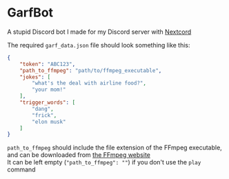 # GarfBot

A stupid Discord bot I made for my Discord server with [Nextcord](https://github.com/nextcord/nextcord)

The required `garf_data.json` file should look something like this:
```json
{
    "token": "ABC123",
    "path_to_ffmpeg": "path/to/ffmpeg_executable",
    "jokes": [
        "what's the deal with airline food?",
        "your mom!"
    ],
    "trigger_words": [
        "dang",
        "frick",
        "elon musk"
    ]
}
```
`path_to_ffmpeg` should include the file extension of the FFmpeg executable, and can be downloaded from [the FFmpeg website](https://ffmpeg.org/)  
It can be left empty (`"path_to_ffmpeg": ""`) if you don't use the `play` command
